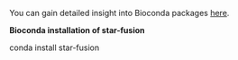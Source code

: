 You can gain detailed insight into Bioconda packages [here](https://bioconda.github.io/).

**Bioconda installation of star-fusion**

conda install star-fusion